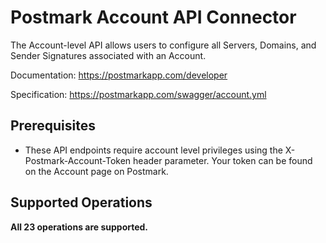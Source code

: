 # Postmark Account API Connector

The Account-level API allows users to configure all Servers, Domains, and Sender Signatures associated with an Account.

Documentation: https://postmarkapp.com/developer

Specification: https://postmarkapp.com/swagger/account.yml

## Prerequisites

+ These API endpoints require account level privileges using the X-Postmark-Account-Token header parameter. Your token can be found on the Account page on Postmark.

## Supported Operations
**All 23 operations are supported.**

